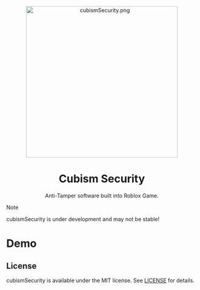 <div align="center">
<img src="content/cubismSecurity.png" alt="cubismSecurity.png" width=400></img>
<h1>Cubism Security</h1>
Anti-Tamper software built into Roblox Game.
</div>

> [!NOTE]
> cubismSecurity is under development and may not be stable!

# Demo

## License
cubismSecurity is available under the MIT license. See [LICENSE](LICENSE) for details.
